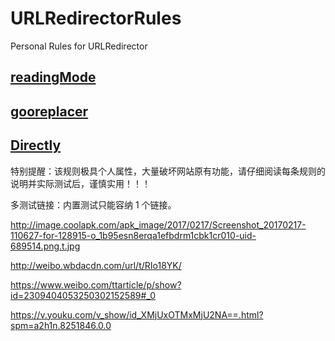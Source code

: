 # URLRedirectorRules
Personal Rules for URLRedirector

## [readingMode](https://github.com/ivysrono/URLRedirectorRules/raw/master/readingMode.json)

## [gooreplacer](https://github.com/ivysrono/URLRedirectorRules/raw/master/gooreplacer.json)

## [Directly](https://github.com/ivysrono/URLRedirectorRules/raw/master/Directly.json)

特别提醒：该规则极具个人属性，大量破坏网站原有功能，请仔细阅读每条规则的说明并实际测试后，谨慎实用！！！

多测试链接：内置测试只能容纳 1 个链接。

http://image.coolapk.com/apk_image/2017/0217/Screenshot_20170217-110627-for-128915-o_1b95esn8erqa1efbdrm1cbk1cr010-uid-689514.png.t.jpg

http://weibo.wbdacdn.com/url/t/RIo18YK/

https://www.weibo.com/ttarticle/p/show?id=2309404053250302152589#_0

https://v.youku.com/v_show/id_XMjUxOTMxMjU2NA==.html?spm=a2h1n.8251846.0.0
